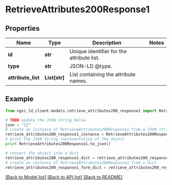 # RetrieveAttributes200Response1


## Properties
Name | Type | Description | Notes
------------ | ------------- | ------------- | -------------
**id** | **str** | Unique identifier for the attribute list.  | 
**type** | **str** | JSON-LD @type.  | 
**attribute_list** | **List[str]** | List containing the attribute names.  | 

## Example

```python
from ngsi_ld_client.models.retrieve_attributes200_response1 import RetrieveAttributes200Response1

# TODO update the JSON string below
json = "{}"
# create an instance of RetrieveAttributes200Response1 from a JSON string
retrieve_attributes200_response1_instance = RetrieveAttributes200Response1.from_json(json)
# print the JSON string representation of the object
print RetrieveAttributes200Response1.to_json()

# convert the object into a dict
retrieve_attributes200_response1_dict = retrieve_attributes200_response1_instance.to_dict()
# create an instance of RetrieveAttributes200Response1 from a dict
retrieve_attributes200_response1_form_dict = retrieve_attributes200_response1.from_dict(retrieve_attributes200_response1_dict)
```
[[Back to Model list]](../README.md#documentation-for-models) [[Back to API list]](../README.md#documentation-for-api-endpoints) [[Back to README]](../README.md)


